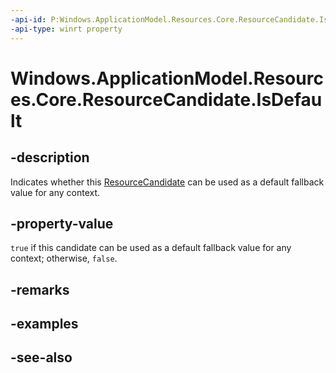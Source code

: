 ```yaml
---
-api-id: P:Windows.ApplicationModel.Resources.Core.ResourceCandidate.IsDefault
-api-type: winrt property
---
```


<!-- Property syntax
public bool IsDefault { get; }
-->

# Windows.ApplicationModel.Resources.Core.ResourceCandidate.IsDefault

## -description
Indicates whether this [ResourceCandidate](resourcecandidate.md) can be used as a default fallback value for any context.

## -property-value
`true` if this candidate can be used as a default fallback value for any context; otherwise, `false`.

## -remarks

## -examples

## -see-also
